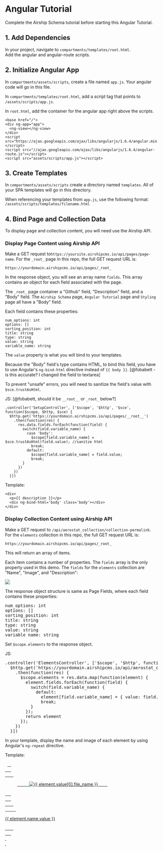 # Angular Tutorial
Complete the Airship Schema tutorial before starting this Angular Tutorial.

## 1. Add Dependencies
In your project, navigate to `compartments/templates/root.html`.  
Add the angular and angular-route scripts.

## 2. Initialize Angular App

In `compartments/assets/scripts`, create a file named `app.js`. Your angular code will go in this file.

In `compartments/templates/root.html`, add a script tag that points to `/assets/scripts/app.js`.

In `root.html`, add the container for the angular app right above the scripts.
```
<base href="/">  
<div ng-app="app">  
  <ng-view></ng-view>  
</div>  
<script src="https://ajax.googleapis.com/ajax/libs/angularjs/1.6.4/angular.min.js"></script>  
<script src="//ajax.googleapis.com/ajax/libs/angularjs/1.6.4/angular-route.js"></script>  
<script src="assets/scripts/app.js"></script>
```

## 3. Create Templates
In `compartments/assets/scripts` create a directory named `templates`. All of your SPA templates will go in this directory.

When referencing your templates from `app.js`, use the following format: `/assets/scripts/templates/filename.html`

## 4. Bind Page and Collection Data
To display page and collection content, you will need use the Airship API.

### Display Page Content using Airship API
Make a GET request to`https://yoursite.airshipcms.io/api/pages/page-name`. 
For the `_root_` page in this repo, the full GET request URL is: 
```
https://yourdomain.airshipcms.io/api/pages/_root_
```

In the response object, you will see an array name `fields`. This array contains an object for each field associated with the page.

The `_root_` page container a "Github" field, "Description" field, and a "Body" field. The `Airship Schema` page, `Angular Tutorial` page and `Styling` page all have a "Body" field.

Each field contains these properties:
```
num_options: int
options: []
sorting_position: int
title: string
type: string
value: string
variable_name: string
```

The `value` property is what you will bind to your templates.

Because the "Body" field's type contains HTML, to bind this field, you have to use Angular's `ng-bind-html` directive instead of `{{ body }}`. [@fobabett -  is this accurate? I changed the field to textarea]

To prevent "unsafe" errors, you will need to sanitize the field's value with `$sce.trustAsHtml`.

JS: [@fobabett, should it be `__root__` or `_root_` below?]
```
.controller('SetupController', ['$scope', '$http', '$sce', function($scope, $http, $sce) {
  $http.get('https://yourdomain.airshipcms.io/api/pages/__root__')
    .then(function(res) {
      res.data.fields.forEach(function(field) {
        switch(field.variable_name) {
          case 'body':
            $scope[field.variable_name] = $sce.trustAsHtml(field.value); //sanitze html
            break;
          default:
            $scope[field.variable_name] = field.value;
            break;
        }
      })
    })
  }])
```

Template:
```
<div>  
  <p>{{ description }}</p>  
  <div ng-bind-html='body' class='body'></div>  
</div>
```

### Display Collection Content using Airship API
Make a GET request to `/api/aerostat_collection/collection-permalink`. 
For the `elements` collection in this repo, the full GET request URL is: 
```
https://yourdomain.airshipcms.io/api/pages/_root_
``` 

This will return an array of items.

Each item contains a number of properties. The `fields` array is the only property used in this demo. The `fields` for the `elements` collection are "Name", "Image", and "Description":

![](http://res.cloudinary.com/airship/image/upload/v1497218205/media/elements-fields_dq3h80.png)

The response object structure is same as Page Fields, where each field contains these properties:

<pre>num_options: int
options: []
sorting_position: int
title: string
type: string
value: string
variable_name: string</pre>

Set `$scope.elements` to the response object.

JS:

<pre>.controller('ElementsController', ['$scope', '$http', function($scope, $http) {
  $http.get('https://yourdomain.airshipcms.io/api/aerostat_collection/elements?limit=20&sort=sorting_position')
    .then(function(res) {
      $scope.elements = res.data.map(function(element) {
        element.fields.forEach(function(field) {
          switch(field.variable_name) {
            default:
              element[field.variable_name] = { value: field.value };
              break;
          }
        });
        return element
      });
    })
  }])</pre>

In your template, display the name and image of each element by using Angular's `ng-repeat` directive.

Template:

<div>  
  <a href='/elements/{{ element.id }}' class='element' ng-repeat='element in elements'>  
    <div class='card'>  
      <div class='card-image'>  
        <figure class="image">  
          <img src="{{ element.image.value[0].thumbnail_url }}" alt="{{ element.value[0].file_name }}">  
        </figure>  
      </div>  
      <div class='card-content'>  
        <div class="media-content">  
          <p class="title is-4">{{ element.name.value }}</p>  
        </div>  
      </div>  
  </div>  
  </a>  
</div>
